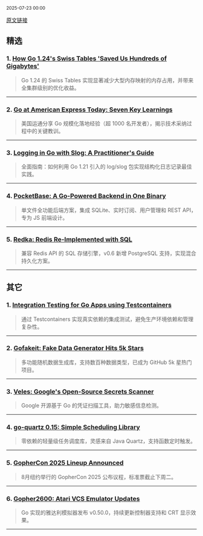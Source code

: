 <sub>2025-07-23 00:00</sub>


[原文链接](https://golangweekly.com/issues/563)


## 精选

### 1. [How Go 1.24's Swiss Tables 'Saved Us Hundreds of Gigabytes'](https://golangweekly.com/link/172069/rss)
> Go 1.24 的 Swiss Tables 实现显著减少大型内存映射的内存占用，并带来全集群级别的优化收益。

---

### 2. [Go at American Express Today: Seven Key Learnings](https://golangweekly.com/link/172072/rss)
> 美国运通分享 Go 规模化落地经验（超 1000 名开发者），揭示技术采纳过程中的关键教训。

---

### 3. [Logging in Go with Slog: A Practitioner's Guide](https://golangweekly.com/link/172073/rss)
> 全面指南：如何利用 Go 1.21 引入的 log/slog 包实现结构化日志记录最佳实践。

---

### 4. [PocketBase: A Go-Powered Backend in One Binary](https://golangweekly.com/link/172086/rss)
> 单文件全功能后端方案，集成 SQLite、实时订阅、用户管理和 REST API，专为 JS 前端设计。

---

### 5. [Redka: Redis Re-Implemented with SQL](https://golangweekly.com/link/172090/rss)
> 兼容 Redis API 的 SQL 存储引擎，v0.6 新增 PostgreSQL 支持，实现混合持久化方案。

---

## 其它

### 1. [Integration Testing for Go Apps using Testcontainers](https://golangweekly.com/link/172081/rss)
> 通过 Testcontainers 实现真实依赖的集成测试，避免生产环境依赖和管理复杂性。

---

### 2. [Gofakeit: Fake Data Generator Hits 5k Stars](https://golangweekly.com/link/172079/rss)
> 多功能随机数据生成库，支持数百种数据类型，已成为 GitHub 5k 星热门项目。

---

### 3. [Veles: Google's Open-Source Secrets Scanner](https://golangweekly.com/link/172080/rss)
> Google 开源基于 Go 的凭证扫描工具，助力敏感信息检测。

---

### 4. [go-quartz 0.15: Simple Scheduling Library](https://golangweekly.com/link/172093/rss)
> 零依赖的轻量级任务调度库，灵感来自 Java Quartz，支持函数定时触发。

---

### 5. [GopherCon 2025 Lineup Announced](https://golangweekly.com/link/172075/rss)
> 8月纽约举行的 GopherCon 2025 公布议程，标准票截止下周二。

---

### 6. [Gopher2600: Atari VCS Emulator Updates](https://golangweekly.com/link/172103/rss)
> Go 实现的雅达利模拟器发布 v0.50.0，持续更新控制器支持和 CRT 显示效果。

---
    